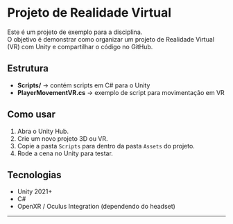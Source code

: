 # Projeto de Realidade Virtual

Este é um projeto de exemplo para a disciplina.  
O objetivo é demonstrar como organizar um projeto de Realidade Virtual (VR) com Unity e compartilhar o código no GitHub.

## Estrutura
- **Scripts/** → contém scripts em C# para o Unity
- **PlayerMovementVR.cs** → exemplo de script para movimentação em VR

## Como usar
1. Abra o Unity Hub.
2. Crie um novo projeto 3D ou VR.
3. Copie a pasta `Scripts` para dentro da pasta `Assets` do projeto.
4. Rode a cena no Unity para testar.

## Tecnologias
- Unity 2021+
- C#
- OpenXR / Oculus Integration (dependendo do headset)

---
